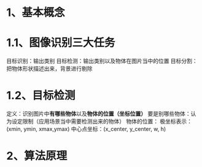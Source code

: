 
# 1、基本概念
# 1.1、图像识别三大任务

  目标识别：输出类别
  目标检测：输出类别以及物体在图片当中的位置
  目标分割：把物体形状描述出来，背景进行剔除

# 1.2、目标检测

定义：识别图片中**有哪些物体**以及**物体的位置（坐标位置）**
要是别哪些物体：认为设定限制（应用场景当中需要检测出来的物体）
物体的位置：
    极坐标表示：(xmin, ymin, xmax,ymax)
    中心点坐标：(x_center, y_center, w, h)

# 2、算法原理

